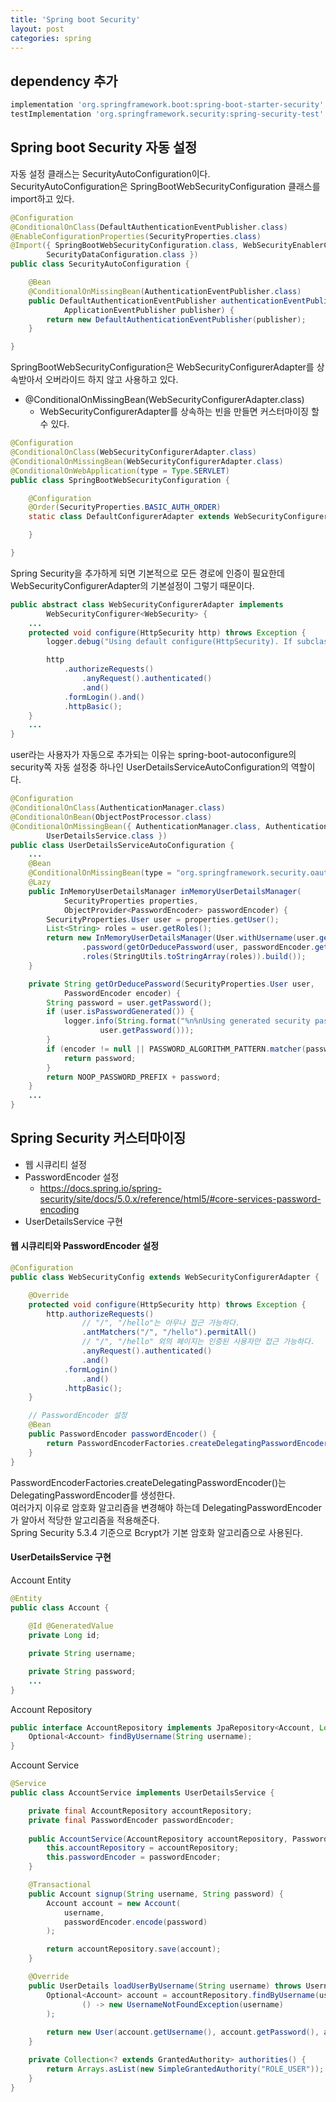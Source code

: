 ```yaml
---
title: 'Spring boot Security'
layout: post
categories: spring
---
```


## dependency 추가
```groovy
implementation 'org.springframework.boot:spring-boot-starter-security'
testImplementation 'org.springframework.security:spring-security-test'
```

## Spring boot Security 자동 설정
자동 설정 클래스는 SecurityAutoConfiguration이다.  
SecurityAutoConfiguration은 SpringBootWebSecurityConfiguration 클래스를 import하고 있다.

```java
@Configuration
@ConditionalOnClass(DefaultAuthenticationEventPublisher.class)
@EnableConfigurationProperties(SecurityProperties.class)
@Import({ SpringBootWebSecurityConfiguration.class, WebSecurityEnablerConfiguration.class,
		SecurityDataConfiguration.class })
public class SecurityAutoConfiguration {

	@Bean
	@ConditionalOnMissingBean(AuthenticationEventPublisher.class)
	public DefaultAuthenticationEventPublisher authenticationEventPublisher(
			ApplicationEventPublisher publisher) {
		return new DefaultAuthenticationEventPublisher(publisher);
	}

}
```

SpringBootWebSecurityConfiguration은 WebSecurityConfigurerAdapter를 상속받아서 오버라이드 하지 않고 사용하고 있다.
- @ConditionalOnMissingBean(WebSecurityConfigurerAdapter.class)
    - WebSecurityConfigurerAdapter를 상속하는 빈을 만들면 커스터마이징 할 수 있다.

```java
@Configuration
@ConditionalOnClass(WebSecurityConfigurerAdapter.class)
@ConditionalOnMissingBean(WebSecurityConfigurerAdapter.class)
@ConditionalOnWebApplication(type = Type.SERVLET)
public class SpringBootWebSecurityConfiguration {

	@Configuration
	@Order(SecurityProperties.BASIC_AUTH_ORDER)
	static class DefaultConfigurerAdapter extends WebSecurityConfigurerAdapter {

	}

}
```
Spring Security을 추가하게 되면 기본적으로 모든 경로에 인증이 필요한데 WebSecurityConfigurerAdapter의 기본설정이 그렇기 때문이다.

```java
public abstract class WebSecurityConfigurerAdapter implements
		WebSecurityConfigurer<WebSecurity> {
    ...
    protected void configure(HttpSecurity http) throws Exception {
        logger.debug("Using default configure(HttpSecurity). If subclassed this will potentially override subclass configure(HttpSecurity).");

        http
            .authorizeRequests()
                .anyRequest().authenticated()
                .and()
            .formLogin().and()
            .httpBasic();
    }
    ... 
}
```
user라는 사용자가 자동으로 추가되는 이유는 spring-boot-autoconfigure의 security쪽 자동 설정중 하나인 UserDetailsServiceAutoConfiguration의 역할이다.

```java
@Configuration
@ConditionalOnClass(AuthenticationManager.class)
@ConditionalOnBean(ObjectPostProcessor.class)
@ConditionalOnMissingBean({ AuthenticationManager.class, AuthenticationProvider.class,
		UserDetailsService.class })
public class UserDetailsServiceAutoConfiguration {
    ...
    @Bean
    @ConditionalOnMissingBean(type = "org.springframework.security.oauth2.client.registration.ClientRegistrationRepository")
    @Lazy
    public InMemoryUserDetailsManager inMemoryUserDetailsManager(
            SecurityProperties properties,
            ObjectProvider<PasswordEncoder> passwordEncoder) {
        SecurityProperties.User user = properties.getUser();
        List<String> roles = user.getRoles();
        return new InMemoryUserDetailsManager(User.withUsername(user.getName())
                .password(getOrDeducePassword(user, passwordEncoder.getIfAvailable()))
                .roles(StringUtils.toStringArray(roles)).build());
    }

    private String getOrDeducePassword(SecurityProperties.User user,
            PasswordEncoder encoder) {
        String password = user.getPassword();
        if (user.isPasswordGenerated()) {
            logger.info(String.format("%n%nUsing generated security password: %s%n",
                    user.getPassword()));
        }
        if (encoder != null || PASSWORD_ALGORITHM_PATTERN.matcher(password).matches()) {
            return password;
        }
        return NOOP_PASSWORD_PREFIX + password;
    }
    ...
}
```

## Spring Security 커스터마이징
- 웹 시큐리티 설정
- PasswordEncoder 설정
    - <https://docs.spring.io/spring-security/site/docs/5.0.x/reference/html5/#core-services-password-encoding>
- UserDetailsService 구현

#### 웹 시큐리티와 PasswordEncoder 설정
```java
@Configuration
public class WebSecurityConfig extends WebSecurityConfigurerAdapter {

    @Override
    protected void configure(HttpSecurity http) throws Exception {
        http.authorizeRequests()
                // "/", "/hello"는 아무나 접근 가능하다.
                .antMatchers("/", "/hello").permitAll()
                // "/", "/hello" 외의 페이지는 인증된 사용자만 접근 가능하다.
                .anyRequest().authenticated()
                .and()
            .formLogin()
                .and()
            .httpBasic();
    }

    // PasswordEncoder 설정
    @Bean
    public PasswordEncoder passwordEncoder() {
        return PasswordEncoderFactories.createDelegatingPasswordEncoder();
    }
}
```
PasswordEncoderFactories.createDelegatingPasswordEncoder()는 DelegatingPasswordEncoder를 생성한다.  
여러가지 이유로 암호화 알고리즘을 변경해야 하는데 DelegatingPasswordEncoder가 알아서 적당한 알고리즘을 적용해준다.  
Spring Security 5.3.4 기준으로 Bcrypt가 기본 암호화 알고리즘으로 사용된다.

#### UserDetailsService 구현
Account Entity
```java
@Entity
public class Account {
    
    @Id @GeneratedValue
    private Long id;

    private String username;

    private String password;
    ...
}
```
Account Repository
```java
public interface AccountRepository implements JpaRepository<Account, Long> {
    Optional<Account> findByUsername(String username);
}
```
Account Service
```java
@Service
public class AccountService implements UserDetailsService {

    private final AccountRepository accountRepository;
    private final PasswordEncoder passwordEncoder;
    
    public AccountService(AccountRepository accountRepository, PasswordEncoder passwordEncoder) {
        this.accountRepository = accountRepository;
        this.passwordEncoder = passwordEncoder;
    }

    @Transactional
    public Account signup(String username, String password) {
        Account account = new Account(
            username,
            passwordEncoder.encode(password)
        );

        return accountRepository.save(account);
    }

    @Override
    public UserDetails loadUserByUsername(String username) throws UsernameNotFoundException {
        Optional<Account> account = accountRepository.findByUsername(username).orElseThrow(
                () -> new UsernameNotFoundException(username)
        );
       
        return new User(account.getUsername(), account.getPassword(), authorities());
    }

    private Collection<? extends GrantedAuthority> authorities() {
        return Arrays.asList(new SimpleGrantedAuthority("ROLE_USER"));
    }
}
```